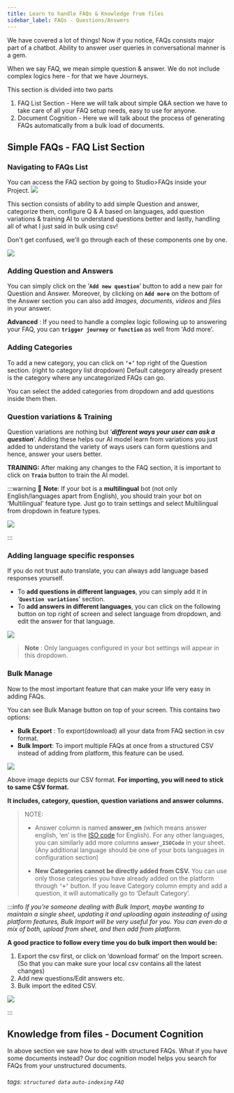 ```yaml
---
title: Learn to handle FAQs & Knowledge from files
sidebar_label: FAQs - Questions/Answers
---
```


We have covered a lot of things!
Now if you notice, FAQs consists major part of a chatbot. Ability to answer user queries in conversational manner is a gem.

When we say FAQ, we mean simple question & answer. We do not include complex logics here - for that we have Journeys.

This section is divided into two parts

1. FAQ List Section - Here we will talk about simple Q&A section we have to take care of all your FAQ setup needs, easy to use for anyone.
2. Document Cognition - Here we will talk about the process of generating FAQs automatically from a bulk load of documents.

## Simple FAQs - FAQ List Section

### Navigating to FAQs List

You can access the FAQ section by going to Studio>FAQs inside your Project.
![](https://i.imgur.com/iOe8C43.png)

This section consists of ability to add simple Question and answer, categorize them, configure Q & A based on languages, add question variations & training AI to understand questions better and lastly, handling all of what I just said in bulk using csv!

Don't get confused, we'll go through each of these components one by one.

![](https://i.imgur.com/gfrxR6c.gif)

### Adding Question and Answers

You can simply click on the ‘**`Add new question`**’ button to add a new pair for Question and Answer.
Moreover, by clicking on **`Add more`** on the bottom of the Answer section you can also add _Images, documents, videos_ and _files_ in your answer.

**Advanced** : If you need to handle a complex logic following up to answering your FAQ, you can **`trigger journey`** or **`function`** as well from 'Add more'.

### Adding Categories

To add a new category, you can click on **`‘+’`** top right of the Question section. (right to category list dropdown)
Default category already present is the category where any uncategorized FAQs can go.

You can select the added categories from dropdown and add questions inside them then.

### Question variations & Training

Question variations are nothing but ‘**_different ways your user can ask a question_**’.
Adding these helps our AI model learn from variations you just added to understand the variety of ways users can form questions and hence, answer your users better.

**TRAINING:**
After making any changes to the FAQ section, it is important to click on **`Train`** button to train the AI model.

:::warning
:pushpin: **Note**:
If your bot is a **multilingual** bot (not only English/languages apart from English), you should train your bot on ‘Multilingual’ feature type.
Just go to train settings and select Multilingual from dropdown in feature types.

![](https://i.imgur.com/ainhBSV.jpg)

:::

### Adding language specific responses

If you do not trust auto translate, you can always add language based responses yourself.

- To **add questions in different languages**, you can simply add it in ‘**`Question variations`**’ section.
- To **add answers in different languages**, you can click on the following button on top right of screen and select language from dropdown, and edit the answer for that language.

![](https://i.imgur.com/SnrZhEl.jpg)

> **Note** : Only languages configured in your bot settings will appear in this dropdown.

### Bulk Manage

Now to the most important feature that can make your life very easy in adding FAQs.

You can see Bulk Manage button on top of your screen. This contains two options:

- **Bulk Export** : To export(download) all your data from FAQ section in csv format.
- **Bulk Import**: To import multiple FAQs at once from a structured CSV instead of adding from platform, this feature can be used.

![](https://i.imgur.com/Akm1PYN.png)

Above image depicts our CSV format. **For importing, you will need to stick to same CSV format.**

**It includes, category, question, question variations and answer columns.**

> NOTE:
>
> - Answer column is named **answer_en** (which means answer english, ‘en’ is the [ISO code](https://en.wikipedia.org/wiki/List_of_ISO_639-1_codes) for English). For any other languages, you can similarly add more columns **`answer_ISOCode`** in your sheet.
>   (Any additional language should be one of your bots languages in configuration section)
>
> - **New Categories cannot be directly added from CSV.** You can use only those categories you have already added on the platform through **`‘+’`** button. If you leave Category column empty and add a question, it will automatically go to ‘Default Category’.

:::info
_If you’re someone dealing with Bulk Import, maybe wanting to maintain a single sheet, updating it and uploading again insteading of using platform features, Bulk Import will be very useful for you.
You can even do a mix of both, upload from sheet, and then add from platform._

**A good practice to follow every time you do bulk import then would be:**

1. Export the csv first, or click on ‘download format’ on the Import screen. (So that you can make sure your local csv contains all the latest changes)
1. Add new questions/Edit answers etc.
1. Bulk import the edited CSV.

![](https://i.imgur.com/kcSCumK.jpg)

:::

## Knowledge from files - Document Cognition

In above section we saw how to deal with structured FAQs.
What if you have some documents instead? Our doc cognition model helps you search for FAQs from your unstructured documents.

###### tags: `structured data` `auto-indexing` `FAQ`

<!--
- [Simple FAQs - FAQ List Section](#simple-faqs---faq-list-section)
  - [Navigating to FAQs List](#navigating-to-faqs-list)
  - [Adding Question and Answers](#adding-question-and-answers)
  - [Adding Categories](#adding-categories)
  - [Question variations & Training](#question-variations--training)
  - [Adding language specific responses](#adding-language-specific-responses)
  - [Bulk Manage](#bulk-manage)
- [Knowledge from files - Document Cognition](#knowledge-from-files---document-cognition)
        - [tags: `structured data` `auto-indexing` `FAQ`](#tags-structured-data-auto-indexing-faq)
-->
